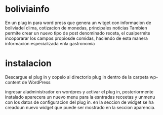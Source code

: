 # boliviainfo
En un plug in para word press que genera un witget con informacion de boliviadel clima, cotizacion de monedas, principales  noticias
Tambien permite crear un  nuevo tipo de post denominado receta, el cualpermite incoporarar los campos propiosde comidas, haciendo de esta manera informacion especializada enla gastronomia  

# instalacion
Descargue el plug in y copelo al directorio plug in dentro de la carpeta wp-content de WordPress

ingresar aladministrador en wordpres y activar el plug in, posteriormente instalado aparecera un nuevo menu para la esntradas receetas y unmenu con los datos de configuracion del plug in. en la seccion de widget se ha creadoun nuevo widget que puede ser mostrado en la seccion aparencia.
